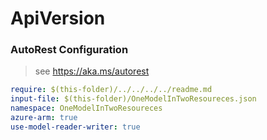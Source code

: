 # ApiVersion
### AutoRest Configuration
> see https://aka.ms/autorest

``` yaml
require: $(this-folder)/../../../../readme.md
input-file: $(this-folder)/OneModelInTwoResoureces.json
namespace: OneModelInTwoResoureces
azure-arm: true
use-model-reader-writer: true
```
